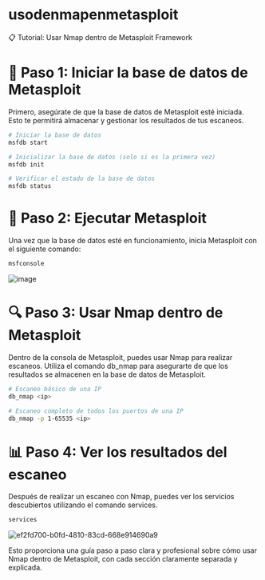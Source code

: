 # usodenmapenmetasploit
📋 Tutorial: Usar Nmap dentro de Metasploit Framework

# 🔧 Paso 1: Iniciar la base de datos de Metasploit
Primero, asegúrate de que la base de datos de Metasploit esté iniciada. Esto te permitirá almacenar y gestionar los resultados de tus escaneos.

```bash
# Iniciar la base de datos
msfdb start

# Inicializar la base de datos (solo si es la primera vez)
msfdb init

# Verificar el estado de la base de datos
msfdb status
```

# 🚀 Paso 2: Ejecutar Metasploit
Una vez que la base de datos esté en funcionamiento, inicia Metasploit con el siguiente comando:

```bash
msfconsole
```

![image](https://github.com/user-attachments/assets/79a87a7f-1fe1-4893-9062-aee8cba2539a)


# 🔍 Paso 3: Usar Nmap dentro de Metasploit
Dentro de la consola de Metasploit, puedes usar Nmap para realizar escaneos. Utiliza el comando db_nmap para asegurarte de que los resultados se almacenen en la base de datos de Metasploit.

```bash
# Escaneo básico de una IP
db_nmap <ip>

# Escaneo completo de todos los puertos de una IP
db_nmap -p 1-65535 <ip>
```

# 📊 Paso 4: Ver los resultados del escaneo
Después de realizar un escaneo con Nmap, puedes ver los servicios descubiertos utilizando el comando services.

```bash
services
```

![ef2fd700-b0fd-4810-83cd-668e914690a9](https://github.com/user-attachments/assets/86a70421-2533-45c8-a785-94e22db9efd9)

Esto proporciona una guía paso a paso clara y profesional sobre cómo usar Nmap dentro de Metasploit, con cada sección claramente separada y explicada.


